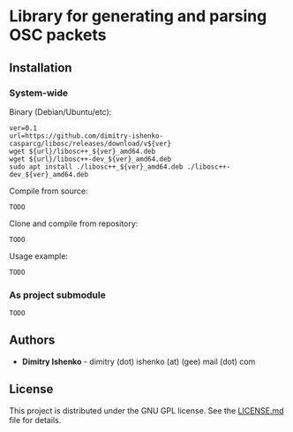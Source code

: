 # Library for generating and parsing OSC packets

## Installation

### System-wide

Binary (Debian/Ubuntu/etc):
```console
ver=0.1
url=https://github.com/dimitry-ishenko-casparcg/libosc/releases/download/v${ver}
wget ${url}/libosc++_${ver}_amd64.deb
wget ${url}/libosc++-dev_${ver}_amd64.deb
sudo apt install ./libosc++_${ver}_amd64.deb ./libosc++-dev_${ver}_amd64.deb
```

Compile from source:
```console
TODO
```

Clone and compile from repository:
```console
TODO
```

Usage example:

```cpp
TODO
```

### As project submodule

```console
TODO
```

## Authors

* **Dimitry Ishenko** - dimitry (dot) ishenko (at) (gee) mail (dot) com

## License

This project is distributed under the GNU GPL license. See the
[LICENSE.md](LICENSE.md) file for details.
